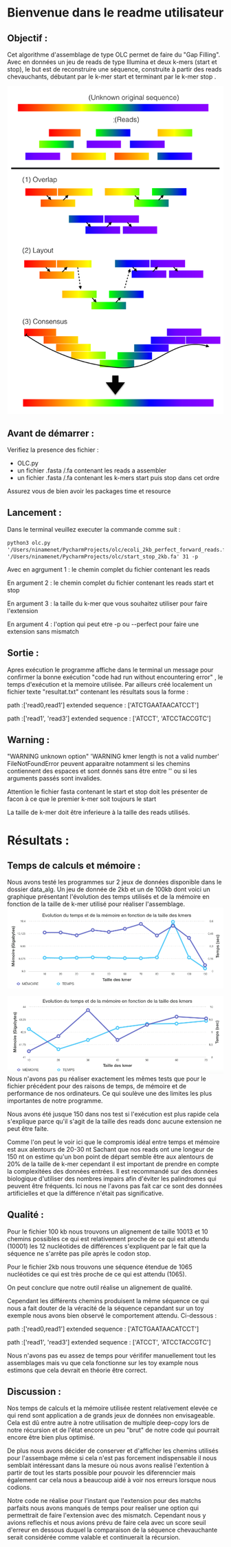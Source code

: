 # Bienvenue dans le readme utilisateur 

## Objectif :

Cet algorithme d'assemblage de type OLC permet de faire du "Gap Filling".
Avec en données un jeu de reads de type Illumina et deux k-mers (start et stop), le but est de
reconstruire une séquence, construite à partir des reads chevauchants, débutant par le k-mer start
 et terminant par le k-mer stop .
 
 ![Image description](https://github.com/m1-bioinfo-amu-01/Algo-OLC/blob/master/OLC%2COverlap-Layout-consensus.png)

## Avant de démarrer :

Verifiez la presence des fichier :
- OLC.py
- un fichier .fasta /.fa contenant les reads a assembler 
- un fichier .fasta /.fa contenant les k-mers start puis stop dans cet ordre

Assurez vous de bien avoir les packages time et resource

## Lancement :
Dans le terminal veuillez executer la commande comme suit :
```
python3 olc.py '/Users/ninamenet/PycharmProjects/olc/ecoli_2kb_perfect_forward_reads.fasta' '/Users/ninamenet/PycharmProjects/olc/start_stop_2kb.fa' 31 -p
```
Avec en agrgument 1 : le chemin complet du fichier contenant les reads

En argument 2 : le chemin complet du fichier contenant les reads start et stop

En argument 3 : la taille du k-mer que vous souhaitez utiliser pour faire l'extension 

En argument 4 : l'option qui peut etre -p ou --perfect pour faire une extension sans mismatch
 
## Sortie :
Apres exécution le programme affiche dans le terminal un message pour confirmer la bonne exécution "code had run without encountering error" , le temps d'exécution et la memoire utilisée. 
Par ailleurs créé localement un fichier texte "resultat.txt" contenant les résultats sous la forme :

path :['read0,read1']
extended sequence : ['ATCTGAATAACATCCT']

path :['read1', 'read3']
extended sequence : ['ATCCT', 'ATCCTACCGTC']

## Warning :
"WARNING unknown option" 'WARNING kmer length is not a valid number' FileNotFoundError peuvent apparaitre notamment si les chemins contiennent des espaces et sont donnés sans être entre '' ou si les arguments passés sont invalides.

Attention le fichier fasta contenant le start et stop doit les présenter de facon à ce que le premier k-mer soit toujours le start 

La taille de k-mer doit être inferieure à la taille des reads utilisés.

# Résultats :

## Temps de calculs et mémoire :
Nous avons testé les programmes sur 2 jeux de données disponible dans le dossier data_alg.
Un jeu de donnée de 2kb et un de 100kb dont voici un graphique présentant l'évolution des temps utilisés et de la mémoire en fonction de la taille de k-mer utilisé pour réaliser l'assemblage.
![Image description](https://github.com/m1-bioinfo-amu-01/Algo-OLC/blob/master/2kb.png)


![Image description](https://github.com/m1-bioinfo-amu-01/Algo-OLC/blob/master/100kb.png)
Nous n'avons pas pu réaliser exactement les mêmes tests que pour le fichier précédent pour des raisons de temps, de mémoire et de performance de nos ordinateurs. Ce qui soulève une des limites les plus importantes de notre programme.

Nous avons été jusque 150 dans nos test si l'exécution est plus rapide cela s'explique parce qu'il s'agit de la taille des reads donc aucune extension ne peut être faite.

Comme l'on peut le voir ici que le compromis idéal entre temps et mémoire est aux alentours de 20-30 nt 
Sachant que nos reads ont une longeur de 150 nt on estime qu'un bon point de départ semble être aux alentours de 20% de la taille de k-mer cependant il est important de prendre en compte la complexitées des données entrées. Il est recommandé sur des données biologique d'utiliser des nombres impairs afin d'éviter les palindromes qui peuvent être fréquents. Ici nous ne l'avons pas fait car ce sont des données artificielles et que la différence n'était pas significative.

## Qualité :
Pour le fichier 100 kb nous trouvons un alignement de taille 10013 et 10 chemins possibles ce qui est relativement proche de ce qui est attendu (10001) les 12 nucléotides de différences s'expliquent par le fait que la séquence ne s'arrête pas pile après le codon stop.

Pour le fichier 2kb nous trouvons une séquence étendue de 1065 nucléotides ce qui est très proche de ce qui est attendu (1065).

On peut conclure que notre outil réalise un alignement de qualité.

Cependant les différents chemins produisent la même séquence ce qui nous a fait douter de la véracité de la séquence cepandant sur un toy exemple nous avons bien observé le comportement attendu. Ci-dessous :

path :['read0,read1']
extended sequence : ['ATCTGAATAACATCCT']

path :['read1', 'read3']
extended sequence : ['ATCCT', 'ATCCTACCGTC']

Nous n'avons pas eu assez de temps pour vérififer manuellement tout les assemblages mais vu que cela fonctionne sur les toy example nous estimons que cela devrait en théorie être correct.

## Discussion :

Nos temps de calculs et la mémoire utilisée restent relativement elevée ce qui rend sont application a de grands jeux de données non envisageable.
Cela est dû entre autre à notre utilisation de multiple deep-copy lors de notre récursion et de l'état encore un peu "brut" de notre code qui pourrait encore être bien plus optimisé.

De plus nous avons décider de conserver et d'afficher les chemins utilisés pour l'assembage même si cela n'est pas forcement indispensable il nous semblait intéressant dans la mesure où nous avons realisé l'extention à partir de tout les starts possible pour pouvoir les diferenncier mais également car cela nous a beaucoup aidé à voir nos erreurs lorsque nous codions. 

Notre code ne réalise pour l'instant que l'extension pour des matchs parfaits nous avons manqués de temps pour realiser une option qui permettrait de faire l'extension avec des mismatch. Cependant nous y avions reflechis et nous avions prévu de faire cela avec un score seuil d'erreur en dessous duquel la comparaison de la séquence chevauchante serait considérée comme valable et continuerait la récursion.

